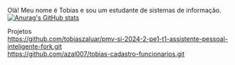 Olá!
Meu nome é Tobias e sou um estudante de sistemas de informação.
<br>
[![Anurag's GitHub stats](https://github-readme-stats.vercel.app/api?username=anuraghazra)](https://github.com/anuraghazra/github-readme-stats)

Projetos 
<br>
https://github.com/tobiaszaluar/pmv-si-2024-2-pe1-t1-assistente-pessoal-inteligente-fork.git 
<br>
https://github.com/azal007/tobias-cadastro-funcionarios.git
